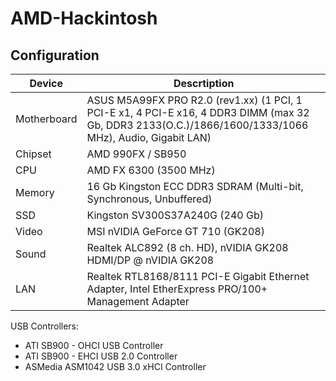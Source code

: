 # AMD-Hackintosh

## Configuration
|	Device	|	Descrtiption												|
| ------------- | ----------------------------------------------------------------------------------------------------- |
| Motherboard	| ASUS M5A99FX PRO R2.0 (rev1.xx) (1 PCI, 1 PCI-E x1, 4 PCI-E x16, 4 DDR3 DIMM (max 32 Gb, DDR3 2133(O.C.)/1866/1600/1333/1066 MHz), Audio, Gigabit LAN)								|
| Chipset	| AMD 990FX / SB950											|
| CPU		| AMD FX 6300 (3500 MHz)										|
| Memory	| 16 Gb Kingston ECC DDR3 SDRAM (Multi-bit, Synchronous, Unbuffered)					|
| SSD		| Kingston SV300S37A240G (240 Gb)									|
| Video		| MSI nVIDIA GeForce GT 710 (GK208)									|
| Sound		| Realtek ALC892 (8 ch. HD), nVIDIA GK208 HDMI/DP @ nVIDIA GK208					|
| LAN		| Realtek RTL8168/8111 PCI-E Gigabit Ethernet Adapter, Intel EtherExpress PRO/100+ Management Adapter	|

USB Controllers:
* ATI SB900 - OHCI USB Controller
* ATI SB900 - EHCI USB 2.0 Controller
* ASMedia ASM1042 USB 3.0 xHCI Controller
